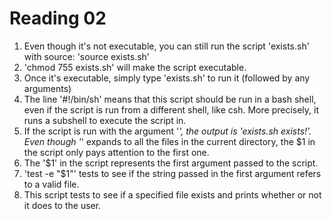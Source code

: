 Reading 02
==========
1. Even though it's not executable, you can still run the script 'exists.sh' with source: 'source exists.sh'
2. 'chmod 755 exists.sh' will make the script executable.
3. Once it's executable, simply type 'exists.sh' to run it (followed by any arguments)
4. The line '#!/bin/sh' means that this script should be run in a bash shell, even if the script is run from a different shell, like csh. More precisely, it runs a subshell to execute the script in.
5. If the script is run with the argument '*', the output is 'exists.sh exists!'. Even though '*' expands to all the files in the current directory, the $1 in the script only pays attention to the first one.
6. The '$1' in the script represents the first argument passed to the script.
7. 'test -e "$1"' tests to see if the string passed in the first argument refers to a valid file.
8. This script tests to see if a specified file exists and prints whether or not it does to the user.
